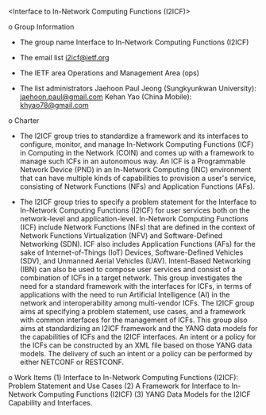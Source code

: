 <Interface to In-Network Computing Functions (I2ICF)>

o Group Information
- The group name
  Interface to In-Network Computing Functions (I2ICF)

- The email list
  i2icf@ietf.org

- The IETF area
  Operations and Management Area (ops)

- The list administrators
  Jaehoon Paul Jeong (Sungkyunkwan University): jaehoon.paul@gmail.com
  Kehan Yao (China Mobile): khyao78@gmail.com

o Charter
- The I2ICF group tries to standardize a framework and its interfaces to configure, monitor, and manage In-Network Computing Functions (ICF) in Computing in the Network (COIN) and comes up with a framework to manage such ICFs in an autonomous way. An ICF is a Programmable Network Device (PND) in an In-Network Computing (INC)  environment that can have multiple kinds of capabilities to provision a user's service, consisting of Network Functions (NFs) and Application Functions (AFs).

- The I2ICF group tries to specify a problem statement for the Interface to In-Network Computing Functions (I2ICF) for user services both on the network-level and application-level. In-Network Computing Functions (ICF) include Network Functions (NFs) that are defined in the context of Network Functions Virtualization (NFV) and Software-Defined Networking (SDN). ICF also includes Application Functions (AFs) for the sake of Internet-of-Things (IoT) Devices, Software-Defined Vehicles (SDV), and Unmanned Aerial Vehicles (UAV). Intent-Based Networking (IBN) can also be used to compose user services and consist of a combination of ICFs in a target network. This group investigates the need for a standard framework with the interfaces for ICFs, in terms of applications with the need to run Artificial Intelligence (AI) in the network and interoperability among multi-vendor ICFs. The I2ICF group aims at specifying a problem statement, use cases, and a framework with common interfaces for the management of ICFs. This group also aims at standardizing an I2ICF framework and the YANG data models for the capabilities of ICFs and the I2ICF interfaces. An intent or a policy for the ICFs can be constructed by an XML file based on those YANG data models. The delivery of such an intent or a policy can be performed by either NETCONF or RESTCONF.

o Work Items
 (1) Interface to In-Network Computing Functions (I2ICF): Problem Statement and Use Cases
 (2) A Framework for Interface to In-Network Computing Functions (I2ICF)
 (3) YANG Data Models for the I2ICF Capability and Interfaces.


